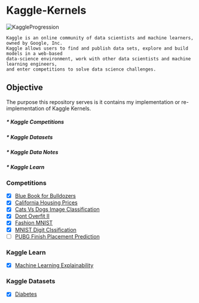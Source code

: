 # Kaggle-Kernels
![KaggleProgression](https://miro.medium.com/max/1082/1*T5oDltDFi8FQJ8kZdFUMoQ.png)

    Kaggle is an online community of data scientists and machine learners, owned by Google, Inc. 
    Kaggle allows users to find and publish data sets, explore and build models in a web-based 
    data-science environment, work with other data scientists and machine learning engineers, 
    and enter competitions to solve data science challenges.

## Objective
The purpose this repository serves is it contains my implementation or re-implementation of Kaggle Kernels.
  ##### * Kaggle Competitions
  ##### * Kaggle Datasets
  ##### * Kaggle Data Notes
  ##### * Kaggle Learn
  
### Competitions

- [x] [Blue Book for Bulldozers](https://github.com/sourcecode369/Kaggle-Kernels/blob/master/Blue_Book_for_Bulldozers_Random_Forest.ipynb)
- [x] [California Housing Prices](https://github.com/sourcecode369/Kaggle-Kernels/blob/master/California_Housing_Prices.ipynb)
- [x] [Cats Vs Dogs Image Classification](https://github.com/sourcecode369/Kaggle-Kernels/blob/master/Cats_Vs_Dogs.rar)
- [x] [Dont Overfit II](https://github.com/sourcecode369/Kaggle-Kernels/blob/master/Dont_Overfit_II.ipynb)
- [x] [Fashion MNIST](https://github.com/sourcecode369/Kaggle-Kernels/blob/master/Fashion_MNIST_using_Simple_DNN.ipynb)
- [x] [MNIST Digit Clssification](https://github.com/sourcecode369/Kaggle-Kernels/blob/master/Digit_Recognizer_Perfect_100_.ipynb)
- [ ] [PUBG Finish Placement Prediction]()

### Kaggle Learn
- [x] [Machine Learning Explainability](https://github.com/sourcecode369/KaggleKernels/blob/master/Machine%20Learning%20Explainability.ipynb)

### Kaggle Datasets
- [x] [Diabetes](https://github.com/sourcecode369/Kaggle-Kernels/blob/master/Diabetes%20using%20Ensemble.ipynb) 
